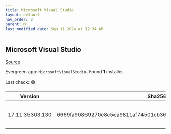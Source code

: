 ```yaml
---
title: Microsoft Visual Studio
layout: default
nav_order: 2
parent: M
last_modified_date: Sep 11 2024 at 12:34 AM
---
```


## Microsoft Visual Studio

[Source](https://visualstudio.microsoft.com/)

Evergreen app: `MicrosoftVisualStudio`. Found **1** installer.

Last check: 🟢

| Version         | Sha256                                                           | Size    | URI                                                                                                                                                                                                                                                                                                                                                      |
| --------------- | ---------------------------------------------------------------- | ------- | -------------------------------------------------------------------------------------------------------------------------------------------------------------------------------------------------------------------------------------------------------------------------------------------------------------------------------------------------------- |
| 17.11.35303.130 | 6669fa90869270e8c5ea9811af74501cb3680a9be7080abf237537aeee10251a | 4427104 | [https://download.visualstudio.microsoft.com/download/pr/030a0062-e1e5-4a6c-9385-a6f146dbd9db/6669fa90869270e8c5ea9811af74501cb3680a9be7080abf237537aeee10251a/vs_Setup.exe](https://download.visualstudio.microsoft.com/download/pr/030a0062-e1e5-4a6c-9385-a6f146dbd9db/6669fa90869270e8c5ea9811af74501cb3680a9be7080abf237537aeee10251a/vs_Setup.exe) |

